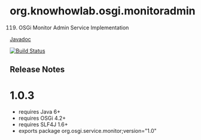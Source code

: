 org.knowhowlab.osgi.monitoradmin
==========================

119. OSGi Monitor Admin Service Implementation

[Javadoc](https://osgi.org/javadoc/r4v42/org/osgi/service/monitor/package-summary.html)

[![Build Status](https://travis-ci.org/knowhowlab/org.knowhowlab.osgi.monitoradmin.svg?branch=master)](https://travis-ci.org/knowhowlab/org.knowhowlab.osgi.monitoradmin)

## Release Notes

# 1.0.3

- requires Java 6+
- requires OSGi 4.2+
- requires SLF4J 1.6+
- exports package org.osgi.service.monitor;version="1.0" 